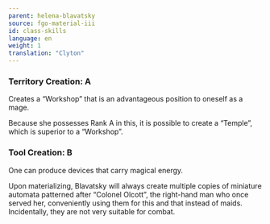 ```yaml
---
parent: helena-blavatsky
source: fgo-material-iii
id: class-skills
language: en
weight: 1
translation: "Clyton"
---
```


### Territory Creation: A

Creates a “Workshop” that is an advantageous position to oneself as a mage.

Because she possesses Rank A in this, it is possible to create a “Temple”, which is superior to a “Workshop”.

### Tool Creation: B

One can produce devices that carry magical energy.

Upon materializing, Blavatsky will always create multiple copies of miniature automata patterned after “Colonel Olcott”, the right-hand man who once served her, conveniently using them for this and that instead of maids. Incidentally, they are not very suitable for combat.
